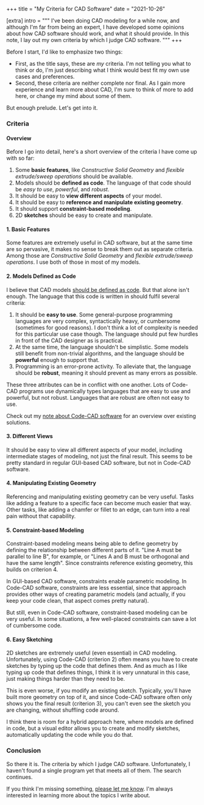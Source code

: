 +++
title = "My Criteria for CAD Software"
date  = "2021-10-26"

[extra]
intro = """
I've been doing CAD modeling for a while now, and although I'm far from being an expert, I have developed some opinions about how CAD software should work, and what it should provide. In this note, I lay out my own criteria by which I judge CAD software.
"""
+++

Before I start, I'd like to emphasize two things:

- First, as the title says, these are *my* criteria. I'm not telling you what to think or do, I'm just describing what I think would best fit my own use cases and preferences.
- Second, these criteria are neither complete nor final. As I gain more experience and learn more about CAD, I'm sure to think of more to add here, or change my mind about some of them.

But enough prelude. Let's get into it.


### Criteria

#### Overview

Before I go into detail, here's a short overview of the criteria I have come up with so far:

1. Some **basic features**, like *Constructive Solid Geometry* and *flexible extrude/sweep operations* should be available.
1. Models should be **defined as code**. The language of that code should be *easy to use*, *powerful*, and *robust*.
1. It should be easy to **view different aspects** of your model.
1. It should be easy to **reference and manipulate existing geometry**.
1. It should support **constraint-based modeling**.
1. 2D **sketches** should be easy to create and manipulate.


#### 1. Basic Features

Some features are extremely useful in CAD software, but at the same time are so pervasive, it makes no sense to break them out as separate criteria. Among those are *Constructive Solid Geometry* and *flexible extrude/sweep operations*. I use both of those in most of my models.


#### 2. Models Defined as Code

I believe that CAD models [should be defined as code](/notes/code-cad-advantages). But that alone isn't enough. The language that this code is written in should fulfil several criteria:

1. It should be **easy to use**. Some general-purpose programming languages are very complex, syntactically heavy, or cumbersome (sometimes for good reasons). I don't think a lot of complexity is needed for this particular use case though. The language should put few hurdles in front of the CAD designer as is practical.
1. At the same time, the language shouldn't be simplistic. Some models still benefit from non-trivial algorithms, and the language should be **powerful** enough to support that.
1. Programming is an error-prone activity. To alleviate that, the language should be **robust**, meaning it should prevent as many errors as possible. 

These three attributes can be in conflict with one another. Lots of Code-CAD programs use dynamically types languages that are easy to use and powerful, but not robust. Languages that are robust are often not easy to use.

Check out my [note about Code-CAD software](/notes/programmatic-cad) for an overview over existing solutions.

#### 3. Different Views

It should be easy to view all different aspects of your model, including intermediate stages of modeling, not just the final result. This seems to be pretty standard in regular GUI-based CAD software, but not in Code-CAD software.

#### 4. Manipulating Existing Geometry

Referencing and manipulating existing geometry can be very useful. Tasks like adding a feature to a specific face can become much easier that way. Other tasks, like adding a chamfer or fillet to an edge, can turn into a real pain without that capability.

#### 5. Constraint-based Modeling

Constraint-based modeling means being able to define geometry by defining the relationship between different parts of it. "Line A must be parallel to line B", for example, or "Lines A and B must be orthogonal and have the same length". Since constraints reference existing geometry, this builds on criterion 4.

In GUI-based CAD software, constraints enable parametric modeling. In Code-CAD software, constraints are less essential, since that approach provides other ways of creating parametric models (and actually, if you keep your code clean, that aspect comes pretty natural).

But still, even in Code-CAD software, constraint-based modeling can be very useful. In some situations, a few well-placed constraints can save a lot of cumbersome code.

#### 6. Easy Sketching

2D sketches are extremely useful (even essential) in CAD modeling. Unfortunately, using Code-CAD (criterion 2) often means you have to create sketches by typing up the code that defines them. And as much as I like typing up code that defines things, I think it is very unnatural in this case, just making things harder than they need to be.

This is even worse, if you modify an existing sketch. Typically, you'll have built more geometry on top of it, and since Code-CAD software often only shows you the final result (criterion 3), you can't even see the sketch you are changing, without shuffling code around.

I think there is room for a hybrid approach here, where models are defined in code, but a visual editor allows you to create and modify sketches, automatically updating the code while you do that.


### Conclusion

So there it is. The criteria by which I judge CAD software. Unfortunately, I haven't found a single program yet that meets all of them. The search continues.

If you think I'm missing something, [please let me know](/contact). I'm always interested in learning more about the topics I write about.
